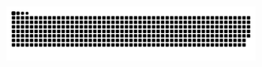 <picture>
  <source 
    media="(prefers-color-scheme: dark)" 
    srcset="https://raw.githubusercontent.com/platane/platane/output/github-contribution-grid-snake-dark.svg"
  >
  <source 
    media="(prefers-color-scheme: light)" 
    srcset="https://raw.githubusercontent.com/platane/platane/output/github-contribution-grid-snake.svg"
  >
  <img 
    alt="github contribution grid snake animation" 
    src="https://raw.githubusercontent.com/platane/platane/output/github-contribution-grid-snake.svg"
  >
</picture>
